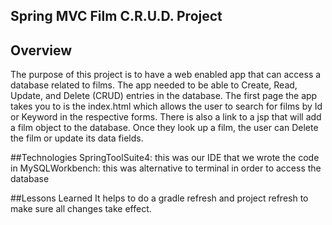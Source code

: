 ## Spring MVC Film C.R.U.D. Project

## Overview
The purpose of this project is to have a web enabled app that can access a database related to films. The app needed to be able to Create, Read, Update, and Delete (CRUD) entries in the database.
The first page the app takes you to is the index.html which allows the user to search for films by Id or Keyword in the respective forms. There is also a link to a jsp that will add a film object to the database.
Once they look up a film, the user can Delete the film or update its data fields.



##Technologies
SpringToolSuite4: this was our IDE that we wrote the code in
MySQLWorkbench: this was alternative to terminal in order to access the database

##Lessons Learned
It helps to do a gradle refresh and project refresh to make sure all changes take effect.
